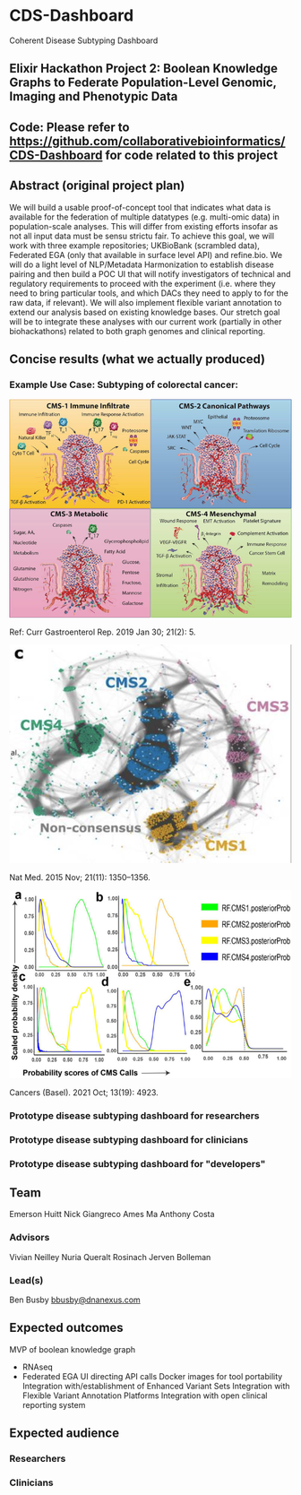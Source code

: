 # CDS-Dashboard
Coherent Disease Subtyping Dashboard

## Elixir Hackathon Project 2: Boolean Knowledge Graphs to Federate Population-Level Genomic, Imaging and Phenotypic Data

## Code: Please refer to https://github.com/collaborativebioinformatics/CDS-Dashboard for code related to this project

## Abstract (original project plan)

We will build a usable proof-of-concept tool that indicates what data is available for the federation of multiple datatypes (e.g. multi-omic data) in population-scale analyses. This will differ from existing efforts insofar as not all input data must be sensu strictu fair. To achieve this goal, we will work with three example repositories; UKBioBank (scrambled data), Federated EGA (only that available in surface level API) and refine.bio. We will do a light level of NLP/Metadata Harmonization to establish disease pairing and then build a POC UI that will notify investigators of technical and regulatory requirements to proceed with the experiment (i.e. where they need to bring particular tools, and which DACs they need to apply to for the raw data, if relevant). We will also implement flexible variant annotation to extend our analysis based on existing knowledge bases. Our stretch goal will be to integrate these analyses with our current work (partially in other biohackathons) related to both graph genomes and clinical reporting.

## Concise results (what we actually produced) 

### Example Use Case: Subtyping of colorectal cancer:

![CMS Diagram](https://github.com/collaborativebioinformatics/CDS-Dashboard/blob/main/nihms-1039672-f0002.jpeg)

Ref: Curr Gastroenterol Rep. 2019 Jan 30; 21(2): 5.

![CRC subtyping Fig 2c](https://github.com/collaborativebioinformatics/CDS-Dashboard/blob/main/Guinney_CRC_subtyping_Fig2c.png)

Nat Med. 2015 Nov; 21(11): 1350–1356.

![Why single cell is important diagram](https://github.com/collaborativebioinformatics/CDS-Dashboard/blob/main/cancers-13-04923-g001%2Cjpeg.jpeg)

Cancers (Basel). 2021 Oct; 13(19): 4923.

### Prototype disease subtyping dashboard for researchers

### Prototype disease subtyping dashboard for clinicians

### Prototype disease subtyping dashboard for "developers"

## Team

Emerson Huitt
Nick Giangreco
Ames Ma
Anthony Costa

### Advisors
Vivian Neilley 
Nuria Queralt Rosinach
Jerven Bolleman

### Lead(s)

Ben Busby bbusby@dnanexus.com

## Expected outcomes

MVP of boolean knowledge graph
+ RNAseq
+ Federated EGA
UI directing API calls
Docker images for tool portability
Integration with/establishment of Enhanced Variant Sets
Integration with Flexible Variant Annotation Platforms
Integration with open clinical reporting system

## Expected audience

### Researchers

### Clinicians
